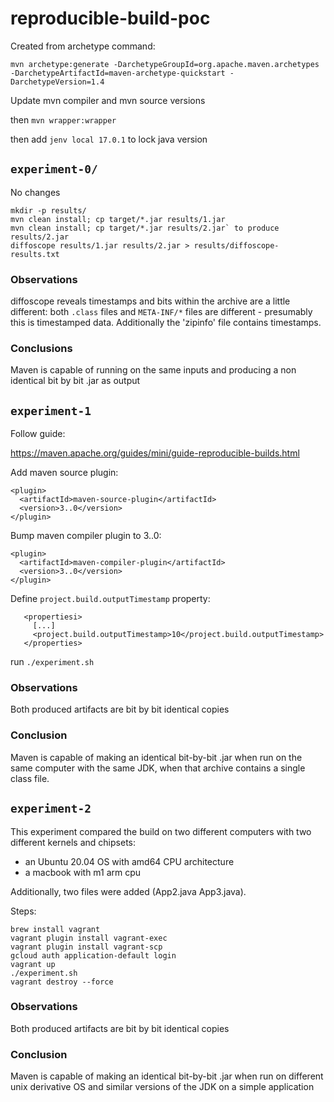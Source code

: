# reproducible-build-poc

Created from archetype command:

`mvn archetype:generate -DarchetypeGroupId=org.apache.maven.archetypes -DarchetypeArtifactId=maven-archetype-quickstart -DarchetypeVersion=1.4`

Update mvn compiler and mvn source versions

then `mvn wrapper:wrapper`

then add `jenv local 17.0.1` to lock java version

## `experiment-0/`


No changes 

```
mkdir -p results/
mvn clean install; cp target/*.jar results/1.jar
mvn clean install; cp target/*.jar results/2.jar` to produce results/2.jar
diffoscope results/1.jar results/2.jar > results/diffoscope-results.txt
```

### Observations

diffoscope reveals timestamps and bits within the archive are a little different: both
`.class` files and `META-INF/*` files are different - presumably this is timestamped
data. Additionally the 'zipinfo' file contains timestamps.

### Conclusions

Maven is capable of running on the same inputs and producing a non
identical bit by bit .jar as output

## `experiment-1`

Follow guide:

https://maven.apache.org/guides/mini/guide-reproducible-builds.html

Add maven source plugin:

```
<plugin>
  <artifactId>maven-source-plugin</artifactId>
  <version>3..0</version>
</plugin>
```

Bump maven compiler plugin to 3..0:

```
<plugin>
  <artifactId>maven-compiler-plugin</artifactId>
  <version>3..0</version>
</plugin>
```

Define `project.build.outputTimestamp` property:

```
   <propertiesi>
     [...]
     <project.build.outputTimestamp>10</project.build.outputTimestamp>
   </properties>
```

run `./experiment.sh`

### Observations

Both produced artifacts are bit by bit identical copies

### Conclusion

Maven is capable of making an identical bit-by-bit .jar when run on the same computer
with the same JDK, when that archive contains a single class file.


## `experiment-2`

This experiment compared the build on two different computers
with two different kernels and chipsets:

  * an Ubuntu 20.04 OS with amd64 CPU architecture
  * a macbook with m1 arm cpu

Additionally, two files were added (App2.java App3.java).

Steps:

```
brew install vagrant
vagrant plugin install vagrant-exec
vagrant plugin install vagrant-scp
gcloud auth application-default login
vagrant up
./experiment.sh
vagrant destroy --force
```

### Observations

Both produced artifacts are bit by bit identical copies

### Conclusion

Maven is capable of making an identical bit-by-bit .jar when run on
different unix derivative OS and similar versions of the JDK
on a simple application
